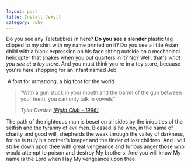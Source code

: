 ```yaml
---
layout: post
title: Install Jekyll
category: ruby
---
```


Do you see any Teletubbies in here? __Do you see a slender__ plastic tag clipped to my shirt with my name printed on it? Do you see a little Asian child with a blank expression on his face sitting outside on a mechanical helicopter that shakes when you put quarters in it? No? Well, that's *what you see at a toy store*. And you must think you're in a toy store, because you're here shopping for an infant named Jeb.

<div class="img">
	<img src="{{site.baseurl}}/assets/img/jpeg.jpeg" alt="" />
	<span class="legend-img">A foot for armstrong, a big foot for the world</span>
</div>

<blockquote>
	<p>"With a gun stuck in your mouth and the barrel of the gun between your teeth, you can only talk in vowels"</p>
	<cite>
		Tyler Darden
		<a href="http://">[Fight Club - 1996]</a>
	</cite>
	<div class="clear"></div>
</blockquote>

The path of the righteous man is beset on all sides by the iniquities of the selfish and the tyranny of evil men. Blessed is he who, in the name of charity and good will, shepherds the weak through the valley of darkness, for he is truly his brother's keeper and the finder of lost children. And I will strike down upon thee with great vengeance and furious anger those who would attempt to poison and destroy My brothers. And you will know My name is the Lord when I lay My vengeance upon thee.



